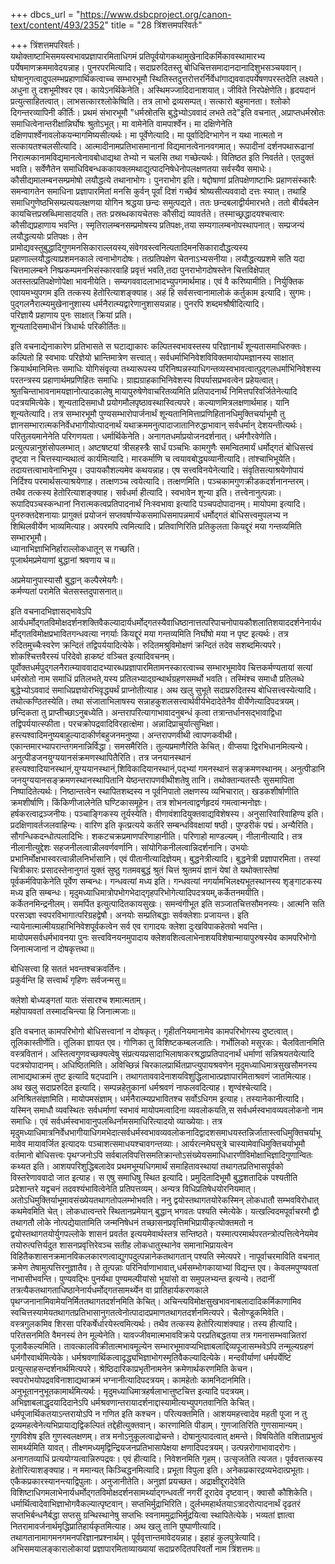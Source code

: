 +++
dbcs_url = "https://www.dsbcproject.org/canon-text/content/493/2352"
title = "28 त्रिंशत्तमपरिवर्तः"

+++
त्रिंशत्तमपरिवर्तः।  
यथोक्ताष्टाभिसमयस्वभावप्रज्ञापारमिताधिगमं प्रतिपूर्वयोगकथामुखेनादिकर्मिकावस्थामारभ्य पर्येषमाणक्रममावेदयन्नाह। पुनरपरमित्यादि। सदाप्ररुदितस्तु बोधिचित्तसमादानदानादिशुभसञ्चयवान्। घोषानुगत्वादुपलम्भप्रहाणार्थिकत्वाच्च सम्भारभूमौ स्थितिस्तदुत्तरोत्तरर्निर्वेधांगाद्यववादपर्येषणपरस्तदेति लक्ष्यते। अधुना तु दशभूमीश्वर एव। कायेऽनर्थिकेनेति। अस्थिमज्जादिदानाशयात्। जीविते निरपेक्षेणेति। हृदयदानं प्रत्युत्साहितत्वात्। लाभसत्कारश्लोकेष्विति। तत्र लाभो द्रव्यसम्पत्। सत्कारो बहुमानता। श्लोको दिगन्तरव्यापिनी कीर्तिः। प्रथमं संभारभूमौ "धर्मस्रोतसि बुद्धेभ्योऽववादं लभते तदे"इति वचनात् ,अप्राप्तधर्मस्रोतः समाधित्वेनान्तरीक्षान्निर्घोषः श्रुतोऽभूत्। मा वामेनेति वामपार्श्वेन। मा दक्षिणेनेति दक्षिणपार्श्वेनावलोकयन्मागमिष्यसीत्यर्थः। मा पूर्वेणेत्यादि। मा पूर्वादिदिग्भागेन न यथा नात्मतो न सत्कायतश्चलसीत्यादि। आत्मादीनामप्रतिभासमानानां विद्यमानत्वेनानवगमात्। रूपादीनां दर्शनपथारूढानां निरात्मकानामविद्यमानत्वेनावबोधाद्यथा तेभ्यो न चलसि तथा गच्छेत्यर्थः। वितिष्ठत इति निवर्तते। एतदुक्तं भवति। सर्वेणैतेन समाधिविबन्धककायक्लमथाद्युत्पादनिषेधेनोपलक्षणतया सर्वस्यैव समाधेः। कौसीद्यमालम्बनसम्प्रमोषो लयौद्धत्ये तथानाभोगः। पुनराभोग इति। षद्दोषाणां प्रतिपक्षेणाष्टाभिः प्रहाणसंस्कारैः समन्वागतेन समाधिना प्रज्ञापारमितां मनसि कुर्वन् पूर्वां दिशं गच्छैवं श्रोष्यसीत्यववादो दत्तः स्यात्। तथाहि समाधिगुणेष्ठभिसम्प्रत्ययलक्षणया योगिन श्रद्धया छन्दः समुत्पद्यते। ततः छन्दबलाद्वीर्यमारभते। ततो बीर्यबलेन कायचित्तप्रस्रब्धिमासादयति। ततः प्रस्रब्धकायचेतसः कौसीद्यं व्यावर्तते। तस्माच्छ्रद्धादयश्चत्वारः कौसीद्यप्रहाणाय भवन्ति। स्मृतिरालम्बनसम्प्रमोषस्य प्रतिपक्षः,तया सम्यगालम्बनोपस्थापनात्। सम्प्रजन्यं लयौद्धत्ययोः प्रतिपक्षः। तेन प्रामोद्यवस्तुबुद्धादिगुणमनसिकाराल्लयस्य,संवेगवस्त्वनित्यतादिमनसिकारादौद्धत्यस्य प्रहाणाल्लयौद्धत्याप्रशमनकाले त्वनाभोगदोषः। तत्प्रतिपक्षेण चेतनाऽभ्यसनीया। लयौद्धत्यप्रशमे सति यदा चित्तमालम्बने निष्प्रकम्पमनभिसंस्कारवाहि प्रवृत्तं भवति,तदा पुनराभोगदोषस्तेन चित्तविक्षेपात् अतस्तत्प्रतिपक्षेणोपेक्षा भावनीयेति। सम्यगववादलाभादभ्युपगमार्थमाह। एवं वै करिष्यामीति। निर्युक्तिक एवायमभ्युपगम इति तत्कस्य हेतोरित्याशङ्क्याह। अहं हि सर्वसत्त्वानामालोकं कर्तुकाम इत्यादि। सुगमः। पुद्गलनैरात्म्यमुखेनानुशास्य धर्मनैरात्म्यद्वारेणानुशासयन्नाह। पुनरपि शब्दमश्रौषीदित्यादि।  
परिज्ञायै प्रहाणाय पुनः साक्षात् क्रियां प्रति।  
शून्यतादिसमाधीनं त्रिधार्थः परिकीर्तितः॥

इति वचनाद्येनाकारेण प्रतिभासते स घटाद्याकारः कल्पितस्वभावस्तस्य परिज्ञानार्थं शून्यतासमाधिरुक्तः। कल्पितो हि स्वभावः परिज्ञेयो भ्रान्तिमात्रेण सत्त्वात्। सर्वधर्माभिनिवेशविविक्तमायोपमज्ञानस्य साक्षात् क्रियार्थमानिमित्तः समाधिः योगिसंवृत्या तथ्यारूपस्य परिनिष्पन्नस्याधिगन्तव्यस्वभावत्वात्पुद्गलधर्माभिनिवेशस्य परतन्त्रस्य प्रहाणार्थमप्रणिहितः समाधिः। ग्राह्यग्राहकाभिनिवेशस्य विपर्यासप्रभवत्वेन प्रहेयत्वात्। श्रुतचिन्ताभावनामयज्ञानोत्पादकालेषु मायापुरुषेणेवाचरितव्यमिति प्रतिपादनार्थं निमित्तपरिवर्जितेनेत्यादि पदत्रयमित्येके। शून्यतादिसमाधौ प्रयोगमौलपृष्ठावस्थास्वित्यपरे। कल्याणमित्रलक्षणार्थमाह। यानि शून्यतेत्यादि। तत्र सम्भारभूमौ पुण्यसम्भारोपार्जनार्थं शून्यतानिमित्ताप्रणिहितानधिमुक्तिचर्याभूमौ तु ज्ञानसम्भारात्मकनिर्वेधभागीयोत्पादनार्थं यथाक्रममनुत्पादाजातानिरुद्धाभावान् सर्वधर्मान् देशयन्तीत्यर्थः। परितुलयमानेनेति परिगणयता। धर्मार्थिकेनेति। अनागतधर्माप्रयोजनदर्शनात्। धर्मगौरवेणेति। प्रत्युत्पन्नानुशंसोपलम्भात्। अष्टषष्टयां त्रीसहस्त्रैः सार्धं पञ्चभिः कामगुणैः समन्वितमार्यं धर्मोद्गतं बोधिसत्त्वं दृष्ट्वा न चित्तस्यान्यथात्वं कार्यमित्यादि। मारकर्माणि च त्वयावबोद्ध्यव्यानीत्यादि। तांश्चाभिभूयेति। तदायत्तत्वाभावेनाभिभूय। उपायकौशल्यमेव कथयन्नाह। एष सत्त्वविनयेनेत्यादि। संवृतिसत्याश्रयेणोपायं निर्दिश्य परमार्थसत्याश्रयेणाह। तत्क्षणञ्च त्वयेत्यादि। तत्क्षणमिति। पञ्चकामगुणक्रीडकदर्शनानन्तरम्। तथैव तत्कस्य हेतोरित्याशङ्क्याह। सर्वधर्मा हीत्यादि। स्वभावेन शून्या इति। तत्त्वेनानुत्पन्नाः। रूपादिपञ्चस्कन्धानां निरात्मकत्वप्रतिपादनार्थं निःस्वभावा इत्यादि पञ्चपदोपादानम्। मायोपमा इत्यादि। पुनरुक्तदेशनायाः प्रागुक्तं प्रयोजनं सप्तवर्षाण्येकसमाधिसमापन्नमार्यं धर्मोद्गतं बोधिसत्त्वमुपलभ्य न शिथिलवीर्येण भाव्यमित्याह। अपरमपि त्वमित्यादि। प्रतिवाणिरिति प्रतिकुलता कियद्दूरं मया गन्तव्यमिति सम्भारभूमौ।  
ध्यानाभिज्ञाभिनिर्हाराल्लोकधातून् स गच्छति।  
पूजार्थमप्रमेयाणां बुद्धानां श्रवणाय च॥

अप्रमेयानुपास्यासौ बुद्धान् कल्पैरमेयगैः।  
कर्मण्यतां परामेति चेतसस्तदुपासनात्॥

इति वचनादभिज्ञासद्भावेऽपि आर्यधर्मोद्गतविमोक्षदर्शनशक्तिवैकल्यादार्यधर्मोद्गतस्यैवाधिष्ठानात्तत्परिपाचनोपायकौशलातिशयाददर्शनेनार्यधर्मोद्गतविमोक्षप्रभावितगन्धवत्या नगर्याः कियद्दूरं मया गन्तव्यमिति निर्घोषो मया न पृष्ट इत्यर्थः। तत्र रुदितमुच्चैःस्वरेण क्रन्दितं तद्विपर्ययादित्येके। रुदितमश्रुविमोक्षणं क्रन्दितं तदेव सशब्दमित्यपरे। शोकश्चित्तवैरस्यं परिदेवो हाकष्टं वञ्चित इत्यादिवचनम्। पूर्वोक्तधर्मपुद्गलनैरात्म्याववादादभ्यारब्धप्रज्ञापारमितामनस्कारत्वाच्च सम्भारभूमावेव चित्तकर्मण्यतायां सत्यां धर्मस्रोतो नाम समाधिं प्रतिलभते,यस्य प्रतिलभ्याद्ग्रन्थार्थग्रहणसमर्थो भवति। तस्मिंश्च समाधौ प्रतिलब्धे बुद्धेभ्योऽववादं समाधिप्रज्ञयोरभिवृद्ध्यर्थं प्राप्नोतीत्याह। अथ खलु सुभूते सदाप्ररुदितस्य बोधिसत्त्वस्येत्यादि। तथोत्कण्ठितस्येति। तथा संजाताभिलाषस्य सन्नाहकुशलसत्त्वार्थवीर्यभेदादेतेनैव वीर्येणेत्यादिपदत्रयम्। छन्दिकता तु प्राप्तीच्छाऽनुबध्येति। अन्तरापरित्यागाभावादनुबन्धं कृत्वा तत्रान्तर्धानसद्भावाद्विधा तद्विपर्ययात्स्फीता। परचक्रोपद्रवादिविरहात्क्षेमा। अन्नादिप्राचुर्यात्सुभिक्षा। हस्त्यश्वादिमनुष्यबाहुल्यादाकीर्णबहुजनमनुष्या। अन्तरापणवीथी त्वापणकवीथी। एकान्तमारभ्यापरान्तगमनान्निर्विद्धा। समसमैरिति। तुल्यप्रमाणैरिति केचित्। वीप्सया द्विरभिधानमित्यन्ये। अनुत्पीडजनयुग्ययानसंक्रमणस्थापितैरिति। तत्र जनयानस्थानं हस्त्यश्वादियानस्थानं,युग्ययानस्थानं,शिविकादियानस्थानं,पद्भ्यां गमनस्थानं सङ्क्रमणस्थानम्। अनुत्पीडानि जनयुग्ययानसङ्क्रमणस्थानस्थापितानि येष्ठन्तरापणवीथीशतेषु तानि। तथोक्तान्यतस्तैः सुसमापिता निष्पादितेत्यर्थः। निष्ठान्तत्वेन स्थापितशब्दस्य न पूर्वनिपातो लक्षणस्य व्यभिचारात्। खडकशीर्षाणीति क्रमशीर्षाणि। किंकिणीजालेनेति घण्टिकासमूहेन। तत्र शोभनत्वाद्वर्णहृदयं गमत्वान्मनोज्ञः। हर्षकरत्वाद्रञ्जनीयः। पञ्चाङ्गिकस्य तूर्यस्येति। वीणावंशादियुक्तवाद्यविशेषस्य। अनुसारिवारिवाहिण्य इति। प्रदक्षिणावर्तजलवाहिन्यः। वारिण इति कृत्प्रत्यये कर्तरि सम्बन्धविवक्षायां षष्ठी। पुण्डरीकं पद्मं। अन्यैरिति। सौगन्धिकदन्धोत्पलादिभिः। शकटचक्रप्रमाणपरिणाहानीति। परिणाहो माण्डल्यम्। नीलानीत्यादि। तत्र नीलानीत्युद्देशः सहजनीलत्वान्नीलवर्णवर्णानि। सांयोगिकनीलत्वान्निदर्शनानि। उभयोः प्रभानिर्मोक्षभास्वरत्वान्नीलनिर्भासानि। एवं पीतानीत्यादिज्ञेयम्। बुद्धनेत्रीत्यादि। बुद्धनेत्री प्रज्ञापारमिता। तस्यां चित्रीकारः प्रसादस्तेनानुगतं युक्तं सुष्ठु गतमवबुद्धं श्रुतं चित्तं श्रुतमयं ज्ञानं येषां ते यथोक्तास्तेषां पूर्वकर्मविपाकेनेति पूर्वेण सम्बन्धः। गन्धवत्यां मध्य इति। गन्धवत्यां नगर्यामभिलक्ष्यभूतस्थानस्य शृङ्गाटकस्य मध्य इति सम्बन्धः। मृदुमध्याधिमात्रोपभोगभेदाद्गृहपरिभोगेत्यादिपदत्रयम्,कर्केतनमयीति। कर्केतनमिन्द्रनीलम्। समर्पित इत्युत्पादितकायसुखः। समन्वंगीभूत इति सञ्जातचित्तसौमनस्यः। आत्मनि सति परसञ्ज्ञा स्वपरविभागात्परिग्रहद्वेषौ। अनयोः सम्प्रतिबद्धाः सर्वक्लेशाः प्रजायन्त। इति न्यायेनात्मात्मीयग्रहाभिनिवेशपूर्वकत्वेन सर्व एव रागादयः क्लेशा दुःखविपाकहेतवो भवन्ति। मायोपमसर्वधर्मभावनया पुनः सत्त्वविनयनमुपादाय क्लेशवशित्वलाभेनाशयविशेषान्मायापुरुषस्येव कामपरिभोगो जिनात्मजानां न दोषकृत्तथा॥

बोधिसत्त्वा हि सततं भवन्तश्चक्रवर्तिनः।  
प्रकुर्वन्ति हि सत्त्वार्थं गृहिणः सर्वजन्मसु॥

क्लेशो बोध्यङ्गतां यातः संसारश्च शमात्मताम्।  
महोपायवतां तस्मादचिन्त्या हि जिनात्मजाः॥

इति वचनात् कामपरिभोगो बोधिसत्त्वानां न दोषकृत्। गृहीतनियमानामेव कामपरिभोगस्य दुष्टत्वात्। तूलिकास्तीर्णेति। तूलिका ज्ञायत एव। गोणिका तु विशिष्टकम्बलजातिः। गर्भोलिको मसूरकः। चैलवितानमिति वस्त्रवितानं। अस्तित्वगुणवच्छक्यत्वेषु संप्रत्ययप्रसादाभिलाषाकरश्रद्धाप्रतिपादनार्थं धर्माणां सन्निश्रयतयेत्यादि पदत्रयोपादानम्। अधिष्ठितमिति। अविच्छिन्नं चिरकालप्रार्थितप्राप्त्युपायश्रवणेन मृदुमध्याधिमात्रसुखसौमनस्य लाभाद्यथाक्रमं तुष्ट इत्यादि षट्पदानि। तथागताववादेनाशयविशुद्धिलाभात्प्रज्ञापारमिताश्रवणं जातमित्याह। अथ खलु सदाप्ररुदित इत्यादि। सम्पन्नहेतुकानां धर्मश्रवणं नाफलवदित्याह। शृण्वंश्चेत्यादि। अनिश्रितसंज्ञामिति। मायोपमसंज्ञाम्। धर्मनैरात्म्यप्रभावितश्च सर्वोऽधिगम इत्याह। तस्यानेकानीत्यादि। यस्मिन् समाधौ व्यवस्थितः सर्वधर्माणां स्वभावं मायोपमत्वादिना व्यवलोकयति,स सर्वधर्मस्वभावव्यवलोकनो नाम समाधिः। एवं सर्वधर्मस्वभावानुपलब्धिर्नामसमाधिरित्यादयो व्याख्येयाः। तत्र मृदुमध्याधिमात्रनिर्वेधभागीयाधिगमभेदात्सर्वधर्मस्वभावव्यवलोकनादिद्वादशसमाधयस्तन्निर्जातास्त्वधिमुक्तिचर्याभूमावेव मायावर्जित इत्यादयः पञ्चाशत्समाधयश्चावगन्तव्याः। आर्यरत्नमेघसूत्रे चास्यामेवाधिमुक्तिचर्याभूमौ वर्तमानो बोधिसत्त्वः पृथग्जनोऽपि सर्वबालविपत्तिसमतिक्रान्तोऽसंख्येयसमाधिधारणीविमोक्षाभिज्ञादिगुणान्वितः कथ्यत इति। आशयपरिशुद्धिबलादेव प्रथमभूम्यधिगमार्थं समाहितावस्थायां तथागतप्रतिभासपूर्वको विस्तरेणाववादो जात इत्याह। स एषु समाधिषु स्थित इत्यादि। प्रमुदितादिभूमौ बुद्धशतादिकं पश्यतीति प्रदेशान्तरे यद्वचनं तदवश्यंभावित्वेनेति प्रतिपत्तव्यम्। अन्यत्र विधिप्रतिषेधयोरनियमात्। अतोऽधिमुक्तिर्याभूमावसंख्येयतथागतोपलम्भोभवति। ननु द्वयोस्तथागतयोरेकस्मिन् लोकधातौ सम्भवविरोधात् कथमेवमिति चेत्। लोकधात्वन्तरे स्थितानप्रमेयान् बुद्धान् भगवतः पश्यति स्मेत्येके। यत्खल्विदमपूर्वाचरमौ द्वौ तथागतौ लोके नोत्पद्येयातामिति जन्मनिषेधनं तच्छासनप्रवृत्तिमभिप्रायीकृत्योक्तमतो न द्वयोस्तथागतयोर्युगपल्लोके शासनं प्रवर्तत इत्ययमेवार्थस्तत्र सन्तिष्ठते। यस्मात्परमार्थपरतन्त्रोत्पत्तित्वेनेयमेव तयोरुत्पत्तिर्यदुत शासनप्रवृत्तिरेवञ्च सतीह लोकधातुस्थानेव समानाभिप्रायत्वेन विहितैकशासनक्रमानविकलकारणत्वाद्युगपदुत्पन्नानेकतथागतान् पश्यति स्मेत्यपरे। नापूर्वाचरमाविति वचनात् क्रमेण तेषामुत्पत्तिरनुज्ञातैव। ते तूत्पन्नाः परिनिर्वाणाभावात्,धर्मसम्भोगकायाभ्यां विद्यन्त एव। केवलमपुण्यवतां नाभासीभवन्ति। पुण्यवद्भिः पुनर्यथा पुण्यमल्पीयांसो भूयांसो वा समुपलभ्यन्त इत्यन्ये। तदानीं तत्रत्यैकतथागताधिष्ठानेनार्यधर्मोद्गतसामर्थ्येन वा प्रातिहार्यकरणकाले पृथग्जनानामिवामेयनिर्मिततथागतदर्शनमिति केचित्। अचिन्त्यविमोक्षसुखभावनाबलादादिकर्मिकाणामिव स्वचित्तस्यामेयतथागतप्रतिभासानुगतत्वेनोत्पादादप्रमाणतथागतदर्शनमित्यपरे। चैलोण्डूकमिवेति। वस्त्रगुलकमिव शिरसा परिकर्षेर्धारयेस्त्वमित्यर्थः। तथैव तत्कस्य हेतोरित्याशंक्याह। तस्य हीत्यादि। परितसनमिति वैमनस्यं तेन मूल्येनेति। यावज्जीवमात्मभावविक्रये परप्रतिबद्धतया तत्र गमनासम्भवान्नितरां पूजावैकल्यमिति। तावत्कालविक्रीतात्मभावमूल्येन सम्भारभूमावप्यभिज्ञाबलाद्दिव्यपूजासम्भवेऽपि तन्मूल्यग्रहणं धर्मगौरवार्थमित्येके। धर्मश्रवणार्थिकत्वादृद्ध्यभिज्ञाभोगस्मृतिवैकल्यादित्येके। मन्दवीर्याणां धर्मपर्येष्टिं प्रत्युत्साहसन्दर्शनार्थमित्यपरे। श्रेष्ठिदारिकाप्रभृतीनामनेन क्रमेणार्थकरणमिति केचन। स्वपरोभयोपद्रवविनाशाद्यथाक्रमं भग्नानीत्यादिपदत्रयम्। कामहेतोः कामनिदानमिति। अनुभूताननुभूतकामार्थमित्यर्थः। मृदुमध्याधिमात्रहर्षलाभात्तुष्टचित्त इत्यादि पदत्रयम्। अभिज्ञाबलाद्धृदयादिदानेऽपि धर्मश्रवणान्तरायादर्शनाद्दास्यामीत्यभ्युपगतवानिति केचित्। धर्मपूजार्थिकतयाऽन्तरायोऽपि न गणित इति कश्चन। परित्यक्तमिति। आशयमहत्त्वादेव महती पूजा न तु द्रव्यमहत्वेनेत्यभिप्रायाद्यद्विकल्पितं तद्देहीत्युक्तवान्। कारणामिति पीडाम्। गुणजातिरिति गुणसामान्यम्। गुणविशेष इति गुणस्वलक्षणम्। तत्र मनोऽनुकूलत्वाद्रोचन्ते। दोषानुत्पादत्वात् क्षमन्ते। विषयितेति वशिताप्रभुत्वं सामर्थ्यमिति यावत्। तीक्ष्णमध्यमृद्विन्द्रियजनप्रतिभासापेक्षया क्षणादिपदत्रयम्। उत्पन्नरोगाभावादरोगः। अनागतव्याधिं प्रत्ययोग्यत्वान्निरुपद्रवः। एवं हीत्यादि। निवेशनमिति गृहम्। उत्सृजतेति त्यजत। पूर्ववत्तत्कस्य हेतोरित्याशङ्क्याह। न ममान्यत् किञ्चिद्धनमित्यादि। प्रभूता विपुला इति। अनेकप्रकारद्रव्यभेदात्प्रभूताः। एकैकप्रकारस्यानन्त्याद्विपुलाः। अनुजानीतेति। अनुज्ञां प्रयच्छत। अद्राक्षीद्दूरादेवेति विशिष्टाधिगमलाभेनार्यधर्मोद्गतविमोक्षदर्शनसामर्थ्याद्गन्धवतीं नगरीं दूरादेव दृष्टवान्। क्वासौ कौशिकेति। धर्मार्थित्वादेवाभिज्ञाभोगवैकल्यात्पृष्टवान्। सप्तभिर्मुद्राभिरिति। दुर्लभमहार्थतयाऽत्रादरोत्पादनार्थं दृढतरं सप्तभिर्बन्धनैर्बद्धा सप्तसु ग्रन्थिस्थानेषु सप्तभिः स्वनाममुद्राभिर्मुद्रयित्वा स्थापितेत्येके। भव्यतां ज्ञात्वा नितरामावर्जनार्थमृद्धिप्रातिहार्यकृतमित्याह। अथ खलु तानि पुष्पाणीत्यादि। तथागतानामागमनगमनपरिज्ञानप्रश्नार्थम्। पूर्ववृत्तान्तमावेदयन्नाह। इहाहं कुलपुत्रेत्यादि।  
अभिसमयालङ्कारालोकायां प्रज्ञापारमिताव्याख्यायां सदाप्ररुदितपरिवर्तो नाम त्रिंशत्तमः॥

